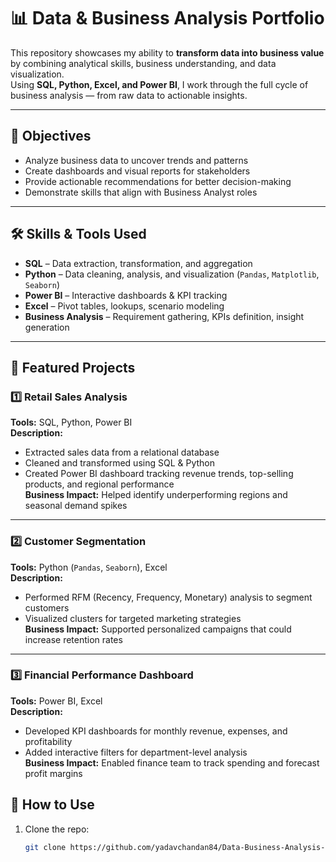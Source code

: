# 📊 Data & Business Analysis Portfolio

This repository showcases my ability to **transform data into business value** by combining analytical skills, business understanding, and data visualization.  
Using **SQL, Python, Excel, and Power BI**, I work through the full cycle of business analysis — from raw data to actionable insights.

---

## 🚀 Objectives
- Analyze business data to uncover trends and patterns
- Create dashboards and visual reports for stakeholders
- Provide actionable recommendations for better decision-making
- Demonstrate skills that align with Business Analyst roles

---

## 🛠 Skills & Tools Used
- **SQL** – Data extraction, transformation, and aggregation
- **Python** – Data cleaning, analysis, and visualization (`Pandas`, `Matplotlib`, `Seaborn`)
- **Power BI** – Interactive dashboards & KPI tracking
- **Excel** – Pivot tables, lookups, scenario modeling
- **Business Analysis** – Requirement gathering, KPIs definition, insight generation

---

## 📂 Featured Projects

### 1️⃣ Retail Sales Analysis
**Tools:** SQL, Python, Power BI  
**Description:**  
- Extracted sales data from a relational database  
- Cleaned and transformed using SQL & Python  
- Created Power BI dashboard tracking revenue trends, top-selling products, and regional performance  
**Business Impact:** Helped identify underperforming regions and seasonal demand spikes

---

### 2️⃣ Customer Segmentation
**Tools:** Python (`Pandas`, `Seaborn`), Excel  
**Description:**  
- Performed RFM (Recency, Frequency, Monetary) analysis to segment customers  
- Visualized clusters for targeted marketing strategies  
**Business Impact:** Supported personalized campaigns that could increase retention rates

---

### 3️⃣ Financial Performance Dashboard
**Tools:** Power BI, Excel  
**Description:**  
- Developed KPI dashboards for monthly revenue, expenses, and profitability  
- Added interactive filters for department-level analysis  
**Business Impact:** Enabled finance team to track spending and forecast profit margins

## 📌 How to Use
1. Clone the repo:  
   ```bash
   git clone https://github.com/yadavchandan84/Data-Business-Analysis-Portfolio.git

